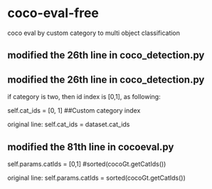 # coco-eval-free
coco eval by custom category to multi object classification
## modified the 26th line in coco_detection.py
## modified the 26th line in coco_detection.py
if category is two, then id index is [0,1], as following:

self.cat_ids = [0, 1] ##Custom category index

original line: self.cat_ids = dataset.cat_ids
## modified the 81th line in cocoeval.py
self.params.catIds = [0,1] #sorted(cocoGt.getCatIds())

original line: self.params.catIds = sorted(cocoGt.getCatIds())
